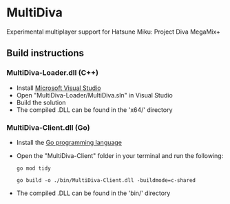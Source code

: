 # MultiDiva

Experimental multiplayer support for Hatsune Miku: Project Diva MegaMix+

## Build instructions

 ### MultiDiva-Loader.dll (C++)

 - Install [Microsoft Visual Studio](https://visualstudio.microsoft.com/)
 - Open "MultiDiva-Loader/MultiDiva.sln" in Visual Studio
 - Build the solution
 - The compiled .DLL can be found in the 'x64/' directory

### MultiDiva-Client.dll (Go)

- Install the [Go programming language](https://go.dev/doc/install)
- Open the "MultiDiva-Client" folder in your terminal and run the following:

	`go mod tidy`

	`go build -o ./bin/MultiDiva-Client.dll -buildmode=c-shared`

- The compiled .DLL can be found in the 'bin/' directory
